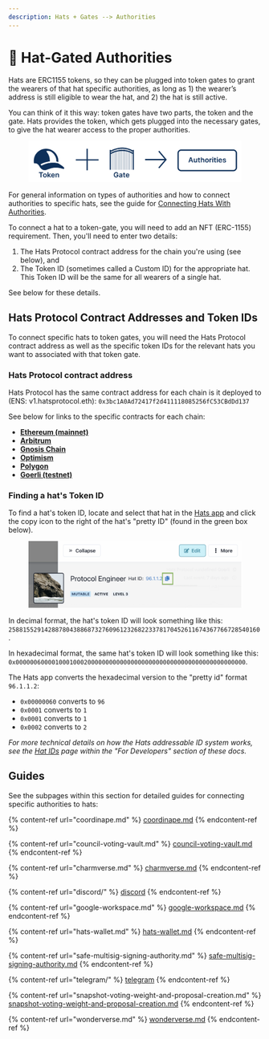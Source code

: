 ```yaml
---
description: Hats + Gates --> Authorities
---
```


# 🔐 Hat-Gated Authorities

Hats are ERC1155 tokens, so they can be plugged into token gates to grant the wearers of that hat specific authorities, as long as 1) the wearer’s address is still eligible to wear the hat, and 2) the hat is still active.

You can think of it this way: token gates have two parts, the token and the gate. Hats provides the token, which gets plugged into the necessary gates, to give the hat wearer access to the proper authorities.

<figure><img src="../../.gitbook/assets/Group 167 (2).png" alt=""><figcaption></figcaption></figure>

For general information on types of authorities and how to connect authorities to specific hats, see the guide for [Connecting Hats With Authorities](../../using-hats/connecting-hats-with-authorities.md).

To connect a hat to a token-gate, you will need to add an NFT (ERC-1155) requirement. Then, you'll need to enter two details:

1. The Hats Protocol contract address for the chain you're using (see below), and
2. The Token ID (sometimes called a Custom ID) for the appropriate hat. This Token ID will be the same for all wearers of a single hat.

See below for these details.

## Hats Protocol Contract Addresses and Token IDs

To connect specific hats to token gates, you will need the Hats Protocol contract address as well as the specific token IDs for the relevant hats you want to associated with that token gate.&#x20;

### Hats Protocol contract address

Hats Protocol has the same contract address for each chain is it deployed to (ENS: v1.hatsprotocol.eth): `0x3bc1A0Ad72417f2d411118085256fC53CBdDd137`

See below for links to the specific contracts for each chain:

* [**Ethereum (mainnet)**](https://etherscan.io/address/0x3bc1A0Ad72417f2d411118085256fC53CBdDd137)
* [**Arbitrum**](https://arbiscan.io/address/0x3bc1A0Ad72417f2d411118085256fC53CBdDd137)
* [**Gnosis Chain**](https://gnosisscan.io/address/0x3bc1A0Ad72417f2d411118085256fC53CBdDd137)
* [**Optimism**](https://optimistic.etherscan.io/address/0x3bc1A0Ad72417f2d411118085256fC53CBdDd137)
* [**Polygon**](https://polygonscan.com/address/0x3bc1A0Ad72417f2d411118085256fC53CBdDd137)
* [**Goerli (testnet)**](https://goerli.etherscan.io/address/0x3bc1A0Ad72417f2d411118085256fC53CBdDd137)

### Finding a hat's Token ID

To find a hat's token ID, locate and select that hat in the [Hats app](https://app.hatsprotocol.xyz) and click the copy icon to the right of the hat's "pretty ID" (found in the green box below).&#x20;

<figure><img src="../../.gitbook/assets/hat ID.png" alt=""><figcaption></figcaption></figure>

In decimal format, the hat's token ID will look something like this: `2588155291428878043886873276096123268223378170452611674367766728540160`.

In hexadecimal format, the same hat's token ID will look something like this: `0x0000006000010001000200000000000000000000000000000000000000000000`.

The Hats app converts the hexadecimal version to the "pretty id" format `96.1.1.2`:

* `0x00000060` converts to `96`
* `0x0001` converts to `1`
* `0x0001` converts to `1`
* `0x0002` converts to `2`

_For more technical details on how the Hats addressable ID system works, see the_ [_Hat IDs_](../../for-developers/hats-protocol-overview/hat-ids.md) _page within the "For Developers" section of these docs._

## Guides

See the subpages within this section for detailed guides for connecting specific authorities to hats:

{% content-ref url="coordinape.md" %}
[coordinape.md](coordinape.md)
{% endcontent-ref %}

{% content-ref url="council-voting-vault.md" %}
[council-voting-vault.md](council-voting-vault.md)
{% endcontent-ref %}

{% content-ref url="charmverse.md" %}
[charmverse.md](charmverse.md)
{% endcontent-ref %}

{% content-ref url="discord/" %}
[discord](discord/)
{% endcontent-ref %}

{% content-ref url="google-workspace.md" %}
[google-workspace.md](google-workspace.md)
{% endcontent-ref %}

{% content-ref url="hats-wallet.md" %}
[hats-wallet.md](hats-wallet.md)
{% endcontent-ref %}

{% content-ref url="safe-multisig-signing-authority.md" %}
[safe-multisig-signing-authority.md](safe-multisig-signing-authority.md)
{% endcontent-ref %}

{% content-ref url="telegram/" %}
[telegram](telegram/)
{% endcontent-ref %}

{% content-ref url="snapshot-voting-weight-and-proposal-creation.md" %}
[snapshot-voting-weight-and-proposal-creation.md](snapshot-voting-weight-and-proposal-creation.md)
{% endcontent-ref %}

{% content-ref url="wonderverse.md" %}
[wonderverse.md](wonderverse.md)
{% endcontent-ref %}
